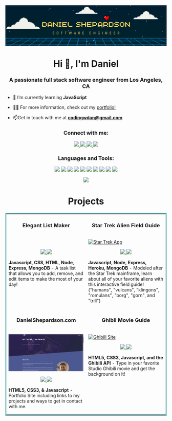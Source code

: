 <img align="center" src="https://github.com/CodingWithDan/CodingWithDan/blob/main/1.png?raw=true" alt="CodingWithDan"/>

<h1 align="center">Hi 👋, I'm Daniel</h1>
<h3 align="center">A passionate full stack software engineer from Los Angeles, CA</h3>

- 🌱 I’m currently learning **JavaScript**

- 👨‍💻 For more information, check out my [portfolio!](https://danielshepardson.com/)
  
- 📫Get in touch with me at **codingwdan@gmail.com**

<h3 align="center">Connect with me:</h3>

<p align="center">
  <a href="https://danielshepardson.com/" target="_blank">
    <img src="https://img.shields.io/static/v1?label=|&message=WEBSITE&color=23555f&style=plastic&logo=react&logo-color=white"/>
  </a>
  <a href="https://www.linkedin.com/in/daniel-shepardson/" target="_blank">
    <img src="https://img.shields.io/static/v1?label=|&message=LINKED-IN&color=cdf998&style=plastic&logo=linkedin&logo-color=white"/>
  </a>
  <a href="https://twitter.com/coding_with_dan" target="_blank">
    <img src="https://img.shields.io/static/v1?label=|&message=TWITTER&color=23555f&style=plastic&logo=twitter&logo-color=white"/>
  </a>
  <a href="https://angel.co/u/daniel-shepardson" target="_blank">
      <img src="https://img.shields.io/static/v1?label=|&message=ANGEL-LIST&color=cdf998&style=plastic&logo=angellist&logo-color=white"/>
  </a>
</p>

<h3 align="center">Languages and Tools:</h3>
<p align="center">
    <img src="https://img.shields.io/static/v1?label=|&message=HTML5&color=23555f&style=plastic&logo=html5"/>
    <img src="https://img.shields.io/static/v1?label=|&message=CSS3&color=285f65&style=plastic&logo=css3"/>
    <img src="https://img.shields.io/static/v1?label=|&message=JAVASCRIPT&color=3c7f5d&style=plastic&logo=javascript"/>
    <img src="https://img.shields.io/static/v1?label=|&message=REACT.JS&color=4a935c&style=plastic&logo=react"/>
     <img src="https://img.shields.io/static/v1?label=|&message=MONGO-DB&color=cdd148&style=plastic&logo=mongodb"/>
    <img src="https://img.shields.io/static/v1?label=|&message=EXPRESS&color=bbb111&style=plastic&logo=express"/>
    <img src="https://img.shields.io/static/v1?label=|&message=NODE&color=52985b&style=plastic&logo=python"/>  
    <img src="https://img.shields.io/static/v1?label=|&message=WORDPRESS&color=cdd148&style=plastic&logo=wordpress"/>
    <img src="https://img.shields.io/static/v1?label=|&message=ADOBE&color=98bf53&style=plastic&logo=adobe"/>
    <img src="https://img.shields.io/static/v1?label=|&message=GIT&color=cbb148&style=plastic&logo=git"/>

</p>

<div align="center">
  <img src="https://github-readme-streak-stats.herokuapp.com?user=CodingWithDan&theme=black-ice&date_format=M%20j%5B%2C%20Y%5D">
</div>


<h1 align="center">Projects</h1>
<table bordercolor="#66b2b2">
  
  <tr>
    <td width="50%" valign="top">
      <h3 align="center">Elegant List Maker</h3>
        <br />
        <a target="_blank" href="xxx">
            <img src="xxx" width="100%" alt=""/>
        </a>
        <br />
        <p align="center">
           
  <a href="https://github.com/CodingWithDan/" target="_blank">
    <img src="https://img.shields.io/static/v1?label=|&message=REPO&color=23555f&style=plastic&logo=github&logo-color=white"/>
  </a>
  <a href="https://codingwithdancalculator.netlify.app/" target="_blank">
    <img src="https://img.shields.io/static/v1?label=|&message=WEBSITE&color=cdf998&style=plastic&logo=wordpress&logo-color=white"/>
  </a>
      </p>
        <p><strong>Javascript, CSS, HTML, Node, Express, MongoDB</strong> - A task list that allows you to add, remove, and edit items to make the most of your day!</p>
    </td>
    <td width="50%" valign="top">
      <h3 align="center">Star Trek Alien Field Guide</h3>
        <br />
      <a target="_blank" href="https://federationalienguide.netlify.app/">
            <img src="star trek.gif" width="100%"  alt="Star Trek App"/>
        </a>
        <br />
        <p align="center">
          
  <a href="https://github.com/CodingWithDan/federation-field-guy-client" target="_blank">
    <img src="https://img.shields.io/static/v1?label=|&message=REPO&color=23555f&style=plastic&logo=github&logo-color=white"/>
  </a>
  <a href="https://federationalienguide.netlify.app/" target="_blank">
    <img src="https://img.shields.io/static/v1?label=|&message=WEBSITE&color=cdf998&style=plastic&logo=wordpress&logo-color=white"/>
  </a>
      </p>
        <p><strong>Javascript, Node, Express, Heroku, MongoDB</strong> - Modeled after the Star Trek mainframe, learn about all of your favorite aliens with this interactive field guide! ("humans", "vulcans", "klingons", "romulans", "borg", "gorn", and "trill")</p>
    </td>
  </tr>
  
  <tr>
    <td width="50%" valign="top">
      <h3 align="center">DanielShepardson.com</h3>
      <br />
        <a target="_blank" href="https://danielshepardson.com/">
          <img src="portfolio.gif" width="100%" alt="Portfolio"/>
        </a>
      <br />
        <p align="center">
  <a href="https://github.com/MaxwellCalkin/portfolio" target="_blank">
    <img src="https://img.shields.io/static/v1?label=|&message=REPO&color=23555f&style=plastic&logo=github&logo-color=white"/>
  </a>
  <a href="https://danielshepardson.com/" target="_blank">
    <img src="https://img.shields.io/static/v1?label=|&message=WEBSITE&color=cdf998&style=plastic&logo=wordpress&logo-color=white"/>
  </a>
      </p>
        <p><strong>HTML5, CSS3, & Javascript</strong> - Portfolio Site including links to my projects and ways to get in contact with me.</p>
    </td>
    <td width="50%" valign="top">
      <h3 align="center">Ghibli Movie Guide</h3>
        <br />
        <a href="https://ghibiligoodness.netlify.app/" target="_blank">
          <img src="ghibli.gif" width="100%" alt="Ghibili Site"/>
        </a>
        <br />
        <p align="center">
          
  <a href="https://github.com/CodingWithDan/Ghibli-Movie-Database" target="_blank">
    <img src="https://img.shields.io/static/v1?label=|&message=REPO&color=23555f&style=plastic&logo=github&logo-color=white"/>
  </a>
  <a href="https://ghibiligoodness.netlify.app/" target="_blank">
    <img src="https://img.shields.io/static/v1?label=|&message=WEBSITE&color=cdf998&style=plastic&logo=wordpress&logo-color=white"/>
  </a>
      </p>
        <p><strong>HTML5, CSS3, Javascript, and the Ghibili API</strong> - Type in your favorite Studio Ghibili movie and get the background on it!</p>
    </td>
  </tr>
</table>
